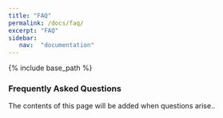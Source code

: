 ```yaml
---
title: "FAQ"
permalink: /docs/faq/
excerpt: "FAQ"
sidebar:
   nav:  "documentation"
---
```


{% include base_path %}
### Frequently Asked Questions
The contents of this page will be added when questions arise.. 
